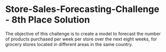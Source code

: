 # Store-Sales-Forecasting-Challenge - 8th Place Solution
The objective of this challenge is to create a model to forecast the number of products purchased per week per store over the next eight weeks, for grocery stores located in different areas in the same country. 
